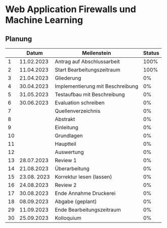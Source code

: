 # Web Application Firewalls und Machine Learning

## Planung

|    | Datum     | Meilenstein                      | Status |
|----|-----------|----------------------------------|--------|
| 1  |11.02.2023 | Antrag auf Abschlussarbeit       |   100% |
| 2  |11.04.2023 | Start Bearbeitungszeitraum       |   100% |
| 3  |21.04.2023 | Gliederung                       |     0% |
| 4  |30.04.2023 | Implementierung mit Beschreibung |     0% |
| 5  |31.05.2023 | Testaufbau mit Beschreibung      |     0% |
| 6  |30.06.2023 | Evaluation schreiben	            |     0% |
| 7  |           | Quellenverzeichnis               |     0% |
| 8  |           | Abstrakt                         |     0% |
| 9  |           | Einleitung                       |     0% |
| 10 |           | Grundlagen                       |     0% |
| 11 |           | Hauptteil                        |     0% |
| 12 |           | Auswertung                       |     0% |
| 13 |28.07.2023 | Review 1                         |     0% |
| 14 |21.08.2023 | Überarbeitung                    |     0% |
| 15 |23.08. 2023| Korrektur lesen (lassen)         |     0% |
| 16 |24.08.2023 | Review 2                         |     0% |
| 17 |30.08.2023 | Ende Annahme Druckerei           |     0% |
| 18 |08.09.2023 | Abgabe (geplant)                 |     0% |
| 29 |11.09.2023 | Ende Bearbeitungszeitraum        |     0% |
| 30 |25.09.2023 | Kolloquium                       |     0% |

